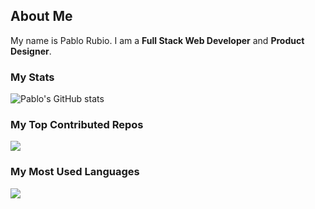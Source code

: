 ## About Me
My name is Pablo Rubio. I am a **Full Stack Web Developer** and **Product Designer**.

### My Stats
![Pablo's GitHub stats](https://github-readme-stats.vercel.app/api?username=imisstheoldpabl0&show_icons=true)

### My Top Contributed Repos
![](https://github-contributor-stats.vercel.app/api?username=imisstheoldpabl0&limit=5&layout=compact&theme=flat&combine_all_yearly_contributions=true)

### My Most Used Languages
![](https://github-readme-stats.vercel.app/api/top-langs/?username=imisstheoldpabl0&theme=vue&hide_border=false&include_all_commits=true&count_private=true&layout=compact)






<!--
**imisstheoldpabl0/imisstheoldpabl0** is a ✨ _special_ ✨ repository because its `README.md` (this file) appears on your GitHub profile.

Here are some ideas to get you started:

- 🔭 I’m currently working on ...
- 🌱 I’m currently learning ...
- 👯 I’m looking to collaborate on ...
- 🤔 I’m looking for help with ...
- 💬 Ask me about ...
- 📫 How to reach me: ...
- 😄 Pronouns: ...
- ⚡ Fun fact: ...
-->

